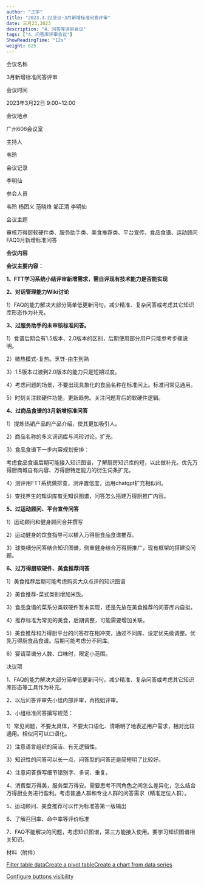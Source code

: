 ```yaml
---
author: "王宇"
title: "2023.3.22会议~3月新增标准问答评审"
date: 三月23,2023
description: "4、问答库评审会议"
tags: ["4、问答库评审会议"]
ShowReadingTime: "12s"
weight: 625
---
```

会议名称

3月新增标准问答评审

会议时间

2023年3月22日 9:00~12:00

会议地点

广州606会议室

主持人

韦玲

会议记录

李明仙

参会人员

韦玲 杨团义 范晓烽 邹正清 李明仙

会议主题

审核万得厨软硬件类、服务助手类、美食推荐类、平台宣传、食品食谱、运动顾问FAQ3月新增标准问答

**会议内容**

**会议主要内容：**

**1、FTT学习系统小结评审新增需求，需自评现有技术能力是否能实现**

**2、对话管理能力Wiki讨论**

1）FAQ的能力解决大部分简单低更新问句。减少精准、复杂问答或考虑其它知识库形态作为补充。

**3、过服务助手的未审核标准问答。**

1）食谱后期会有1.5版本、2.0版本的区别，后期使用部分用户只能参考步骤说明。

2）微热模式-复热。烹饪-由生到熟

3）1.5版本过渡到2.0版本的能力只是短期过度。

4）考虑问题的场景，不要出现具象化的食品名称在标准问上。标准问常见通用。

5）时刻关注软硬件功能，更新趋势。关注问题背后的软硬件逻辑。

**4、过商品食谱的3月新增标准问答**

1）提炼热销产品的产品介绍，使其更加吸引人。

2）商品名称的多义词词库与鸿珍讨论，扩充。

3）食品食谱下一步内容规划安排：

考虑食品食谱后期可能接入知识图谱，了解厨房知识库的短，以此做补充。优先万得厨商城自有内容、万得厨特定能力的衍生词条扩充。

4）测评用FTT系统做排查，测评置信度，运用chatgpt扩充相似问。

5）查找养生的知识库有无知识图谱，问答怎么搭建万得厨推广内容。

**5、过运动顾问、平台宣传问答**

1）运动顾问和健身顾问合并撰写

2）运动健身的饮食指导可以植入万得厨食品食谱推荐。

3）球类细分问答结合知识图谱，侧重健身结合万得厨推广，现有框架的搭建没问题。

**6、过万得厨软硬件、美食推荐问答**

1）美食推荐后期可能考虑购买大众点评的知识图谱

2）美食推荐-菜式类别增加米饭。

3）食品食谱的菜系分类软硬件暂未实现，还是先放在美食推荐的问答库内自拟。

4）推荐标准为常见的美食，后期调整，可能需要增加关联。

5）美食推荐和万得厨平台的问答存在相冲突，通过不同库、设定优先级调整。优先万得厨食品食谱。后期可能考虑分不同库。

6）宴请菜谱分人数、口味时，限定小范围。

决议项

1、FAQ的能力解决大部分简单低更新问句。减少精准、复杂问答或考虑其它知识库形态等工具作为补充。

2、以后问答评审先小组内部评审，再找姐评审。

3、小组标准问答撰写规范：

1）常见问题，不要太具体，不要太口语化、清晰明了地表述用户需求，相对比较通用。相似问可以口语化。

2）注意语言组织的简洁、有无逻辑性。

3）知识性的问答可以长一点，问答型的问答还是简短明了比较好。

4）注意问答撰写细节错别字、多词、重复。

4、消费型万得美，服务型万得安。需要思考不同角色之间怎么差异化，怎么结合万得厨业务进行盈利。考虑普通人群和专业人群的问答需求（精准定位人群）。

5、运动顾问、美食推荐可以作为标准答第一版输出

6、了解召回率、命中率等评价标准

7、FAQ不能解决的问题，考虑知识图谱，第三方能接入使用。要学习知识图谱相关知识。

材料（附件）

  

[Filter table data](#)[Create a pivot table](#)[Create a chart from data series](#)

[Configure buttons visibility](/users/tfac-settings.action)